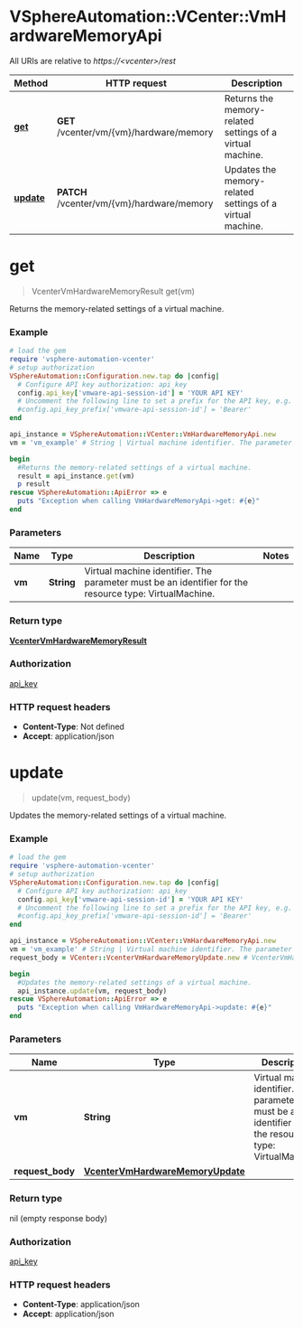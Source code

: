 # VSphereAutomation::VCenter::VmHardwareMemoryApi

All URIs are relative to *https://&lt;vcenter&gt;/rest*

Method | HTTP request | Description
------------- | ------------- | -------------
[**get**](VmHardwareMemoryApi.md#get) | **GET** /vcenter/vm/{vm}/hardware/memory | Returns the memory-related settings of a virtual machine.
[**update**](VmHardwareMemoryApi.md#update) | **PATCH** /vcenter/vm/{vm}/hardware/memory | Updates the memory-related settings of a virtual machine.


# **get**
> VcenterVmHardwareMemoryResult get(vm)

Returns the memory-related settings of a virtual machine.

### Example
```ruby
# load the gem
require 'vsphere-automation-vcenter'
# setup authorization
VSphereAutomation::Configuration.new.tap do |config|
  # Configure API key authorization: api_key
  config.api_key['vmware-api-session-id'] = 'YOUR API KEY'
  # Uncomment the following line to set a prefix for the API key, e.g. 'Bearer' (defaults to nil)
  #config.api_key_prefix['vmware-api-session-id'] = 'Bearer'
end

api_instance = VSphereAutomation::VCenter::VmHardwareMemoryApi.new
vm = 'vm_example' # String | Virtual machine identifier. The parameter must be an identifier for the resource type: VirtualMachine.

begin
  #Returns the memory-related settings of a virtual machine.
  result = api_instance.get(vm)
  p result
rescue VSphereAutomation::ApiError => e
  puts "Exception when calling VmHardwareMemoryApi->get: #{e}"
end
```

### Parameters

Name | Type | Description  | Notes
------------- | ------------- | ------------- | -------------
 **vm** | **String**| Virtual machine identifier. The parameter must be an identifier for the resource type: VirtualMachine. | 

### Return type

[**VcenterVmHardwareMemoryResult**](VcenterVmHardwareMemoryResult.md)

### Authorization

[api_key](../README.md#api_key)

### HTTP request headers

 - **Content-Type**: Not defined
 - **Accept**: application/json



# **update**
> update(vm, request_body)

Updates the memory-related settings of a virtual machine.

### Example
```ruby
# load the gem
require 'vsphere-automation-vcenter'
# setup authorization
VSphereAutomation::Configuration.new.tap do |config|
  # Configure API key authorization: api_key
  config.api_key['vmware-api-session-id'] = 'YOUR API KEY'
  # Uncomment the following line to set a prefix for the API key, e.g. 'Bearer' (defaults to nil)
  #config.api_key_prefix['vmware-api-session-id'] = 'Bearer'
end

api_instance = VSphereAutomation::VCenter::VmHardwareMemoryApi.new
vm = 'vm_example' # String | Virtual machine identifier. The parameter must be an identifier for the resource type: VirtualMachine.
request_body = VCenter::VcenterVmHardwareMemoryUpdate.new # VcenterVmHardwareMemoryUpdate | 

begin
  #Updates the memory-related settings of a virtual machine.
  api_instance.update(vm, request_body)
rescue VSphereAutomation::ApiError => e
  puts "Exception when calling VmHardwareMemoryApi->update: #{e}"
end
```

### Parameters

Name | Type | Description  | Notes
------------- | ------------- | ------------- | -------------
 **vm** | **String**| Virtual machine identifier. The parameter must be an identifier for the resource type: VirtualMachine. | 
 **request_body** | [**VcenterVmHardwareMemoryUpdate**](VcenterVmHardwareMemoryUpdate.md)|  | 

### Return type

nil (empty response body)

### Authorization

[api_key](../README.md#api_key)

### HTTP request headers

 - **Content-Type**: application/json
 - **Accept**: application/json




